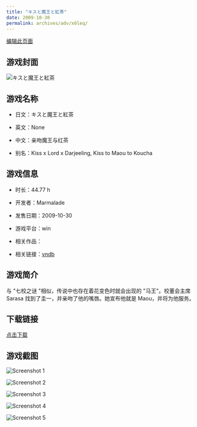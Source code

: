```yaml
---
title: "キスと魔王と紅茶"
date: 2009-10-30
permalink: archives/adv/x6leq/
---
```

[编辑此页面](https://github.com/ACG-3/ADV3-source/blob/main/source/_posts/%E3%82%AD%E3%82%B9%E3%81%A8%E9%AD%94%E7%8E%8B%E3%81%A8%E7%B4%85%E8%8C%B6.md)

## 游戏封面

![キスと魔王と紅茶](https://pan.timero.xyz/d/onedrive/img_lib_001/%E3%82%AD%E3%82%B9%E3%81%A8%E9%AD%94%E7%8E%8B%E3%81%A8%E7%B4%85%E8%8C%B6_cover.avif)


## 游戏名称

- 日文：キスと魔王と紅茶
- 英文：None
- 中文：亲吻魔王与红茶

- 别名：Kiss x Lord x Darjeeling, Kiss to Maou to Koucha


## 游戏信息

- 时长：44.77 h
- 开发者：Marmalade
- 发售日期：2009-10-30
- 游戏平台：win
- 相关作品：

- 相关链接：[vndb](https://vndb.org/v2412)


## 游戏简介

与 "七校之谜 "相似，传说中也存在着花变色时就会出现的 "马王"。校董会主席 Sarasa 找到了圭一，并亲吻了他的嘴唇。她宣布他就是 Maou，并将为他服务。




## 下载链接

[点击下载](https://pan.timero.xyz/onedrive/adv_lib_001/%E3%82%AD%E3%82%B9%E3%81%A8%E9%AD%94%E7%8E%8B%E3%81%A8%E7%B4%85%E8%8C%B6)


## 游戏截图


![Screenshot 1](https://pan.timero.xyz/d/onedrive/img_lib_001/%E3%82%AD%E3%82%B9%E3%81%A8%E9%AD%94%E7%8E%8B%E3%81%A8%E7%B4%85%E8%8C%B6_Screenshot_1.avif)

![Screenshot 2](https://pan.timero.xyz/d/onedrive/img_lib_001/%E3%82%AD%E3%82%B9%E3%81%A8%E9%AD%94%E7%8E%8B%E3%81%A8%E7%B4%85%E8%8C%B6_Screenshot_2.avif)

![Screenshot 3](https://pan.timero.xyz/d/onedrive/img_lib_001/%E3%82%AD%E3%82%B9%E3%81%A8%E9%AD%94%E7%8E%8B%E3%81%A8%E7%B4%85%E8%8C%B6_Screenshot_3.avif)

![Screenshot 4](https://pan.timero.xyz/d/onedrive/img_lib_001/%E3%82%AD%E3%82%B9%E3%81%A8%E9%AD%94%E7%8E%8B%E3%81%A8%E7%B4%85%E8%8C%B6_Screenshot_4.avif)

![Screenshot 5](https://pan.timero.xyz/d/onedrive/img_lib_001/%E3%82%AD%E3%82%B9%E3%81%A8%E9%AD%94%E7%8E%8B%E3%81%A8%E7%B4%85%E8%8C%B6_Screenshot_5.avif)

